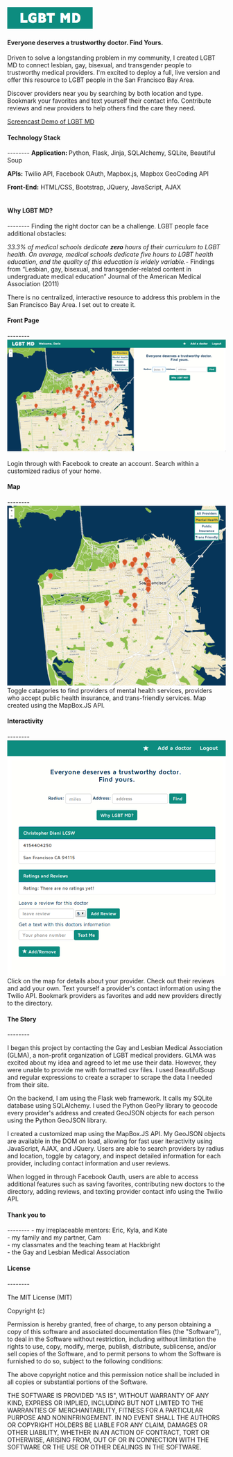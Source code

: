 <img src="/img/Logo.png">
<h4>Everyone deserves a trustworthy doctor. Find Yours.</h4>

Driven to solve a longstanding problem in my community, I created LGBT MD to connect lesbian, gay, bisexual, and transgender people to trustworthy medical providers. I'm excited to deploy a full, live version and offer this resource to LGBT people in the San Francisco Bay Area.

Discover providers near you by searching by both location and type. Bookmark your favorites and text yourself their contact info. Contribute reviews and new providers to help others find the care they need.

[Screencast Demo of LGBT MD](http://youtu.be/j_h-nyEkpcI)

<h4>Technology Stack</h4>
--------
<b>Application: </b>Python, Flask, Jinja, SQLAlchemy, SQLite, Beautiful Soup <br>

<b>APIs:</b> Twilio API, Facebook OAuth, Mapbox.js, Mapbox GeoCoding API<br>

<b>Front-End:</b> HTML/CSS, Bootstrap, JQuery, JavaScript, AJAX<br><br>

<h4>Why LGBT MD?</h4>
--------
Finding the right doctor can be a challenge. LGBT people face additional obstacles:

<i>33.3% of medical schools dedicate <b>zero</b> hours of their curriculum to LGBT health. On average, medical schools dedicate five hours to LGBT health education, and the quality of this education is widely variable.</i>- Findings from “Lesbian, gay, bisexual, and transgender-related content in undergraduate medical education” Journal of the American Medical Association (2011)

There is no centralized, interactive resource to address this problem in the San Francisco Bay Area. I set out to create it.

<h4>Front Page</h4>
--------
<img src="/img/Front.png"><br><br>
Login through with Facebook to create an account. Search within a customized radius of your home. <br>
<h4>Map</h4>
--------
<img src="/img/map2.png"><br>
Toggle catagories to find providers of mental health services, providers who accept public health insurance, and trans-friendly services. Map created using the MapBox.JS API.

<h4>Interactivity</h4>
--------
<img src="/img/docs.png"><br>
Click on the map for details about your provider. Check out their reviews and add your own. Text yourself a provider's contact information using the Twilio API. Bookmark providers as favorites and add new providers directly to the directory.

<h4>The Story</h4>
--------

I began this project by contacting the Gay and Lesbian Medical Association (GLMA), a non-profit organization of LGBT medical providers. GLMA was excited about my idea and agreed to let me use their data. However, they were unable to provide me with formatted csv files. I used BeautifulSoup and regular expressions to create a scraper to scrape the data I needed from their site. 

On the backend, I am using the Flask web framework. It calls my SQLite database using SQLAlchemy. I used the Python GeoPy library to geocode every provider's address and created GeoJSON objects for each person using the Python GeoJSON library. 

I created a customized map using the MapBox.JS API. My GeoJSON objects are available in the DOM on load, allowing for fast user iteractivity using JavaScript, AJAX, and JQuery. Users are able to search providers by radius and location, toggle by catagory, and inspect detailed information for each provider, including contact information and user reviews.

When logged in through Facebook Oauth, users are able to access additional features such as saving favorites, contributing new doctors to the directory, adding reviews, and texting provider contact info using the Twilio API.

<h4>Thank you to</h4>
--------
- my irreplaceable mentors: Eric, Kyla, and Kate<br>
- my family and my partner, Cam<br>
- my classmates and the teaching team at Hackbright<br>
- the Gay and Lesbian Medical Association


<h4>License</h4>
--------

The MIT License (MIT)

Copyright (c) <year> <copyright holders>

Permission is hereby granted, free of charge, to any person obtaining a copy
of this software and associated documentation files (the "Software"), to deal
in the Software without restriction, including without limitation the rights
to use, copy, modify, merge, publish, distribute, sublicense, and/or sell
copies of the Software, and to permit persons to whom the Software is
furnished to do so, subject to the following conditions:

The above copyright notice and this permission notice shall be included in
all copies or substantial portions of the Software.

THE SOFTWARE IS PROVIDED "AS IS", WITHOUT WARRANTY OF ANY KIND, EXPRESS OR
IMPLIED, INCLUDING BUT NOT LIMITED TO THE WARRANTIES OF MERCHANTABILITY,
FITNESS FOR A PARTICULAR PURPOSE AND NONINFRINGEMENT. IN NO EVENT SHALL THE
AUTHORS OR COPYRIGHT HOLDERS BE LIABLE FOR ANY CLAIM, DAMAGES OR OTHER
LIABILITY, WHETHER IN AN ACTION OF CONTRACT, TORT OR OTHERWISE, ARISING FROM,
OUT OF OR IN CONNECTION WITH THE SOFTWARE OR THE USE OR OTHER DEALINGS IN
THE SOFTWARE.
